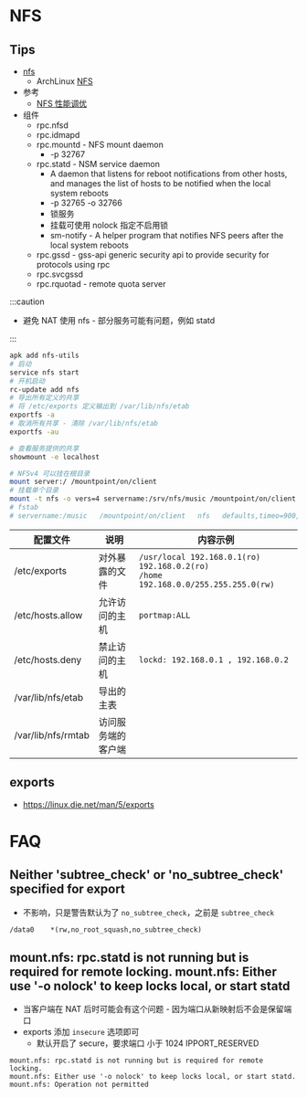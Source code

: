 # NFS

## Tips

- [nfs](http://linux-nfs.org/)
  - ArchLinux [NFS](https://wiki.archlinux.org/index.php/NFS)
- 参考
  - [NFS 性能调优](https://www.cyberciti.biz/faq/linux-unix-tuning-nfs-server-client-performance/)
- 组件
  - rpc.nfsd
  - rpc.idmapd
  - rpc.mountd - NFS mount daemon
    - -p 32767
  - rpc.statd - NSM service daemon
    - A daemon that listens for reboot notifications from other hosts, and manages the list of hosts to be notified when the local system reboots
    - -p 32765 -o 32766
    - 锁服务
    - 挂载可使用 nolock 指定不启用锁
    - sm-notify - A helper program that notifies NFS peers after the local system reboots
  - rpc.gssd - gss-api generic security api to provide security for protocols using rpc
  - rpc.svcgssd
  - rpc.rquotad - remote quota server

:::caution

- 避免 NAT 使用 nfs - 部分服务可能有问题，例如 statd

:::

```bash
apk add nfs-utils
# 启动
service nfs start
# 开机启动
rc-update add nfs
# 导出所有定义的共享
# 将 /etc/exports 定义输出到 /var/lib/nfs/etab
exportfs -a
# 取消所有共享 - 清除 /var/lib/nfs/etab
exportfs -au

# 查看服务提供的共享
showmount -e localhost

# NFSv4 可以挂在根目录
mount server:/ /mountpoint/on/client
# 挂载单个目录
mount -t nfs -o vers=4 servername:/srv/nfs/music /mountpoint/on/client
# fstab
# servername:/music   /mountpoint/on/client   nfs   defaults,timeo=900,retrans=5,_netdev	0 0

```

| 配置文件           | 说明               | 内容示例                                                                               |
| ------------------ | ------------------ | -------------------------------------------------------------------------------------- |
| /etc/exports       | 对外暴露的文件     | `/usr/local 192.168.0.1(ro) 192.168.0.2(ro)`<br/>`/home 192.168.0.0/255.255.255.0(rw)` |
| /etc/hosts.allow   | 允许访问的主机     | `portmap:ALL`                                                                          |
| /etc/hosts.deny    | 禁止访问的主机     | `lockd: 192.168.0.1 , 192.168.0.2`                                                     |
| /var/lib/nfs/etab  | 导出的主表         |
| /var/lib/nfs/rmtab | 访问服务端的客户端 |

## exports
* https://linux.die.net/man/5/exports

# FAQ

## Neither 'subtree_check' or 'no_subtree_check' specified for export
* 不影响，只是警告默认为了 `no_subtree_check`，之前是 `subtree_check`

```
/data0    *(rw,no_root_squash,no_subtree_check)
```

## mount.nfs: rpc.statd is not running but is required for remote locking. mount.nfs: Either use '-o nolock' to keep locks local, or start statd

* 当客户端在 NAT 后时可能会有这个问题 - 因为端口从新映射后不会是保留端口
* exports 添加 `insecure` 选项即可
  * 默认开启了 secure，要求端口 小于 1024 IPPORT_RESERVED

```
mount.nfs: rpc.statd is not running but is required for remote locking.
mount.nfs: Either use '-o nolock' to keep locks local, or start statd.
mount.nfs: Operation not permitted
```
